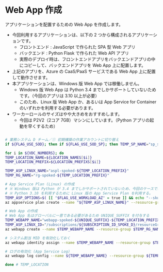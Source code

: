 # Web App 作成

アプリケーションを配置するための Web App を作成します。

- 今回利用するアプリケーションは、以下の 2 つから構成されるアプリケーションです。
  - フロントエンド : JavaScript で作られた SPA 型 Web アプリ
  - バックエンド : Python Flask で作られた Web API アプリ
  - 実際のデプロイ時は、フロントエンドアプリをバックエンドアプリの中にコピーして、バックエンドアプリを Web App 上に配置します。
- 上記のアプリを、Azure の CaaS/PaaS サービスである Web App 上に配置して動作させます。
- 本アプリケーションは、Windows 版 Web App では稼働しません。
  - Windows 版 Web App は Python 3.4 までしかサポートしていないためです。（今回のアプリは 3.10 以上が必要）
  - このため、Linux 版 Web App か、あるいは App Service for Container のいずれかを利用する必要があります。
- ワーカーロールのサイズはやや大きめをおすすめします。
  - 今回は P2V2（2コア 7GB）マシンにしています。（Python アプリの起動を早くするため）

```bash

# 業務システム D チーム／① 初期構築の作業アカウントに切り替え
if ${FLAG_USE_SOD}; then if ${FLAG_USE_SOD_SP}; then TEMP_SP_NAME="sp_spoked_dev"; az login --service-principal --username ${SP_APP_IDS[${TEMP_SP_NAME}]} --password '${SP_PWDS[${TEMP_SP_NAME}]}' --tenant ${PRIMARY_DOMAIN_NAME} --allow-no-subscriptions; else az account clear; az login -u "user_spoked_dev@${PRIMARY_DOMAIN_NAME}" -p "${ADMIN_PASSWORD}"; fi; fi

for i in ${VDC_NUMBERS}; do
TEMP_LOCATION_NAME=${LOCATION_NAMES[$i]}
TEMP_LOCATION_PREFIX=${LOCATION_PREFIXS[$i]}

TEMP_ASP_LINUX_NAME="aspl-spoked-${TEMP_LOCATION_PREFIX}"
TEMP_RG_NAME="rg-spoked-${TEMP_LOCATION_PREFIX}"

# App Service Plan (Linux) の作成
# ※ Windows 版は Python が 3.4 までしかサポートされていないため、今回のケースでは利用できない
# ※ Python 3.10 を利用するために Linux 版の App Service Plan を利用する。
TEMP_ASP_OPTIONS=$( [[ "$FLAG_USE_WORKLOAD_AZ" = true ]] && echo "--sku P2V2 --number-of-workers 3 --zone-redundant" || echo "--sku P2V2 --number-of-workers 1" )
az appservice plan create --name "${TEMP_ASP_LINUX_NAME}" --resource-group "$TEMP_RG_NAME" --location "${TEMP_LOCATION_NAME}" --is-linux $TEMP_ASP_OPTIONS

# Web App の作成
# Web App 名はグローバルに一意である必要があるため UNIQUE_SUFFIX を付与する
TEMP_WEBAPP_NAME="webapp-spoked-${UNIQUE_SUFFIX}-${TEMP_LOCATION_PREFIX}"
TEMP_ASP_LINUX_ID="/subscriptions/${SUBSCRIPTION_ID_SPOKE_D}/resourceGroups/${TEMP_RG_NAME}/providers/Microsoft.Web/serverFarms/${TEMP_ASP_LINUX_NAME}"
az webapp create --name $TEMP_WEBAPP_NAME --resource-group $TEMP_RG_NAME --plan $TEMP_ASP_LINUX_ID --runtime "python|3.10"

# システム割当 MID を有効化しておく
az webapp identity assign --name $TEMP_WEBAPP_NAME --resource-group $TEMP_RG_NAME

# ログの有効化 (App Service Log)
az webapp log config --name ${TEMP_WEBAPP_NAME} --resource-group ${TEMP_RG_NAME} --application-logging filesystem --detailed-error-messages true --failed-request-tracing true --web-server-logging filesystem --level warning

done # TEMP_LOCATION

```

